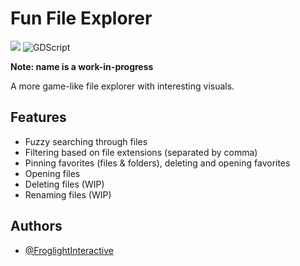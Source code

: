 # Fun File Explorer

![](https://img.shields.io/badge/GPL--3.0-red?style=for-the-badge)
![GDScript](https://img.shields.io/badge/GDScript-%2374267B.svg?style=for-the-badge&logo=godotengine&logoColor=white)

**Note: name is a work-in-progress**

A more game-like file explorer with interesting visuals.


## Features

- Fuzzy searching through files
- Filtering based on file extensions (separated by comma)
- Pinning favorites (files & folders), deleting and opening favorites
- Opening files
- Deleting files (WIP)
- Renaming files (WIP)


## Authors

- [@FroglightInteractive](https://www.github.com/froglightinteractive)
